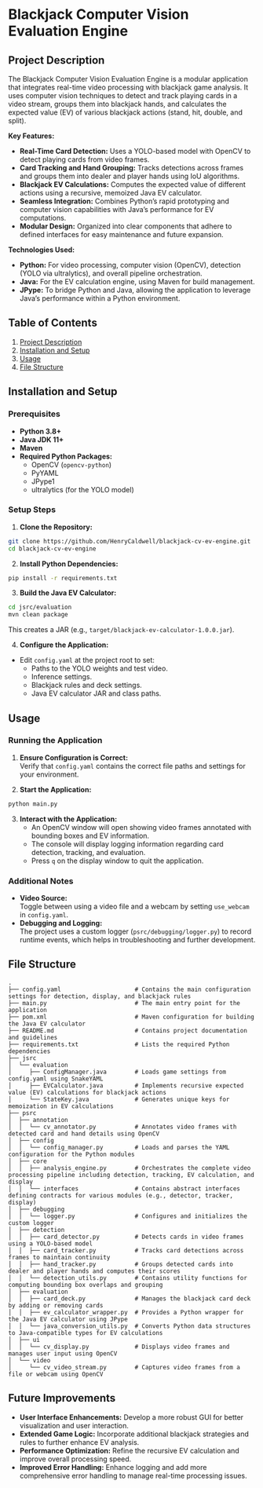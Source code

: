 # Blackjack Computer Vision Evaluation Engine

## Project Description

The Blackjack Computer Vision Evaluation Engine is a modular application that integrates real-time video processing with blackjack game analysis. It uses computer vision techniques to detect and track playing cards in a video stream, groups them into blackjack hands, and calculates the expected value (EV) of various blackjack actions (stand, hit, double, and split).

**Key Features:**

- **Real-Time Card Detection:** Uses a YOLO-based model with OpenCV to detect playing cards from video frames.
- **Card Tracking and Hand Grouping:** Tracks detections across frames and groups them into dealer and player hands using IoU algorithms.
- **Blackjack EV Calculations:** Computes the expected value of different actions using a recursive, memoized Java EV calculator.
- **Seamless Integration:** Combines Python’s rapid prototyping and computer vision capabilities with Java’s performance for EV computations.
- **Modular Design:** Organized into clear components that adhere to defined interfaces for easy maintenance and future expansion.

**Technologies Used:**

- **Python:** For video processing, computer vision (OpenCV), detection (YOLO via ultralytics), and overall pipeline orchestration.
- **Java:** For the EV calculation engine, using Maven for build management.
- **JPype:** To bridge Python and Java, allowing the application to leverage Java’s performance within a Python environment.

## Table of Contents

1. [Project Description](#project-description)
2. [Installation and Setup](#installation-and-setup)
3. [Usage](#usage)
4. [File Structure](#file-structure)

## Installation and Setup

### Prerequisites

- **Python 3.8+**
- **Java JDK 11+**
- **Maven**
- **Required Python Packages:**
  - OpenCV (`opencv-python`)
  - PyYAML
  - JPype1
  - ultralytics (for the YOLO model)

### Setup Steps

1. **Clone the Repository:**

```bash
git clone https://github.com/HenryCaldwell/blackjack-cv-ev-engine.git
cd blackjack-cv-ev-engine
```

2. **Install Python Dependencies:**

```bash
pip install -r requirements.txt
```

3. **Build the Java EV Calculator:**

```bash
cd jsrc/evaluation
mvn clean package
```

This creates a JAR (e.g., `target/blackjack-ev-calculator-1.0.0.jar`).

4. **Configure the Application:**

- Edit `config.yaml` at the project root to set:
  - Paths to the YOLO weights and test video.
  - Inference settings.
  - Blackjack rules and deck settings.
  - Java EV calculator JAR and class paths.

## Usage

### Running the Application

1. **Ensure Configuration is Correct:**  
   Verify that `config.yaml` contains the correct file paths and settings for your environment.

2. **Start the Application:**

```bash
python main.py
```

3. **Interact with the Application:**
   - An OpenCV window will open showing video frames annotated with bounding boxes and EV information.
   - The console will display logging information regarding card detection, tracking, and evaluation.
   - Press `q` on the display window to quit the application.

### Additional Notes

- **Video Source:**  
  Toggle between using a video file and a webcam by setting `use_webcam` in `config.yaml`.
- **Debugging and Logging:**  
  The project uses a custom logger (`psrc/debugging/logger.py`) to record runtime events, which helps in troubleshooting and further development.

## File Structure

```
.
├── config.yaml                     # Contains the main configuration settings for detection, display, and blackjack rules
├── main.py                         # The main entry point for the application
├── pom.xml                         # Maven configuration for building the Java EV calculator
├── README.md                       # Contains project documentation and guidelines
├── requirements.txt                # Lists the required Python dependencies
├── jsrc
│  └── evaluation
│     ├── ConfigManager.java        # Loads game settings from config.yaml using SnakeYAML
│     ├── EVCalculator.java         # Implements recursive expected value (EV) calculations for blackjack actions
│     └── StateKey.java             # Generates unique keys for memoization in EV calculations
├── psrc
│  ├── annotation
│  │  └── cv_annotator.py           # Annotates video frames with detected card and hand details using OpenCV
│  ├── config
│  │  └── config_manager.py         # Loads and parses the YAML configuration for the Python modules
│  ├── core
│  │  ├── analysis_engine.py        # Orchestrates the complete video processing pipeline including detection, tracking, EV calculation, and display
│  │  └── interfaces                # Contains abstract interfaces defining contracts for various modules (e.g., detector, tracker, display)
│  ├── debugging
│  │  └── logger.py                 # Configures and initializes the custom logger
│  ├── detection
│  │  ├── card_detector.py          # Detects cards in video frames using a YOLO-based model
│  │  ├── card_tracker.py           # Tracks card detections across frames to maintain continuity
│  │  ├── hand_tracker.py           # Groups detected cards into dealer and player hands and computes their scores
│  │  └── detection_utils.py        # Contains utility functions for computing bounding box overlaps and grouping
│  ├── evaluation
│  │  ├── card_deck.py              # Manages the blackjack card deck by adding or removing cards
│  │  ├── ev_calculator_wrapper.py  # Provides a Python wrapper for the Java EV calculator using JPype
│  │  └── java_conversion_utils.py  # Converts Python data structures to Java-compatible types for EV calculations
│  ├── ui
│  │  └── cv_display.py             # Displays video frames and manages user input using OpenCV
│  └── video
│     └── cv_video_stream.py        # Captures video frames from a file or webcam using OpenCV
```

## Future Improvements

- **User Interface Enhancements:** Develop a more robust GUI for better visualization and user interaction.
- **Extended Game Logic:** Incorporate additional blackjack strategies and rules to further enhance EV analysis.
- **Performance Optimization:** Refine the recursive EV calculation and improve overall processing speed.
- **Improved Error Handling:** Enhance logging and add more comprehensive error handling to manage real-time processing issues.
